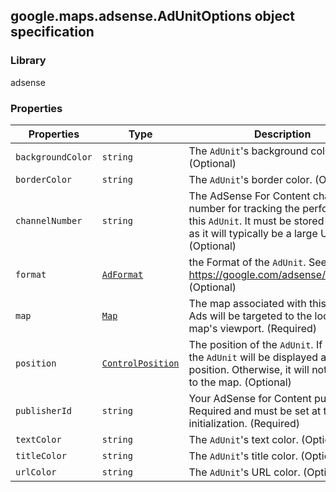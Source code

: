 <h2 id="AdUnitOptions">
google.maps.adsense.AdUnitOptions
object specification
</h2><h3>Library</h3><p>adsense</p><h3>Properties</h3><table summary="interface AdUnitOptions - Properties" width="100%">
<thead>
<tr><th>Properties</th>
<th>Type</th>
<th>Description</th>
</tr></thead>
<tbody>
<tr>
<td><code>backgroundColor</code></td>
<td><code>string</code></td>
<td>The <code>AdUnit</code>'s background color. (Optional)</td>
</tr>
<tr>
<td><code>borderColor</code></td>
<td><code>string</code></td>
<td>The <code>AdUnit</code>'s border color. (Optional)</td>
</tr>
<tr>
<td><code>channelNumber</code></td>
<td><code>string</code></td>
<td>The AdSense For Content channel number for tracking the performance of this <code>AdUnit</code>. It must be stored as a string as it will typically be a large UINT64. (Optional)</td>
</tr>
<tr>
<td><code>format</code></td>
<td><code><a href="https://github.com/amenadiel/google-maps-documentation/blob/master/docs/google.maps.adsense.AdFormat.md">AdFormat</a></code></td>
<td>the Format of the <code>AdUnit</code>. See <a href="https://google.com/adsense/adformats">https://google.com/adsense/adformats</a>. (Optional)</td>
</tr>
<tr>
<td><code>map</code></td>
<td><code><a href="https://github.com/amenadiel/google-maps-documentation/blob/master/docs/google.maps.Map.md">Map</a></code></td>
<td>The map associated with this <code>AdUnit</code>. Ads will be targeted to the location the map's viewport. (Required)</td>
</tr>
<tr>
<td><code>position</code></td>
<td><code><a href="https://github.com/amenadiel/google-maps-documentation/blob/master/docs/google.maps.ControlPosition.md">ControlPosition</a></code></td>
<td>The position of the <code>AdUnit</code>. If specified, the <code>AdUnit</code> will be displayed at this position. Otherwise, it will not be added to the map. (Optional)</td>
</tr>
<tr>
<td><code>publisherId</code></td>
<td><code>string</code></td>
<td>Your AdSense for Content publisher ID. Required and must be set at the time of initialization. (Required)</td>
</tr>
<tr>
<td><code>textColor</code></td>
<td><code>string</code></td>
<td>The <code>AdUnit</code>'s text color. (Optional)</td>
</tr>
<tr>
<td><code>titleColor</code></td>
<td><code>string</code></td>
<td>The <code>AdUnit</code>'s title color. (Optional)</td>
</tr>
<tr>
<td><code>urlColor</code></td>
<td><code>string</code></td>
<td>The <code>AdUnit</code>'s URL color. (Optional)</td>
</tr>
</tbody>
</table>